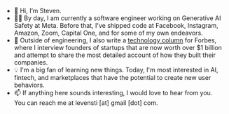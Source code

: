 - 👋 Hi, I’m Steven.
- 👨‍💻 By day, I am currently a software engineer working on Generative AI Safety at Meta. Before that, I've shipped code at Facebook, Instagram, Amazon, Zoom, Capital One, and for some of my own endeavors.
- 📝 Outside of engineering, I also write a [technology column](https://www.forbes.com/sites/stevenli1/) for Forbes, where I interview founders of startups that are now worth over $1 billion and attempt to share the most detailed account of how they built their companies.
- 💡 I'm a big fan of learning new things. Today, I'm most interested in AI, fintech, and marketplaces that have the potential to create new user behaviors. 
- 📫 If anything here sounds interesting, I would love to hear from you. You can reach me at levensti [at] gmail [dot] com.

<!---
levensti/levensti is a ✨ special ✨ repository because its `README.md` (this file) appears on your GitHub profile.
You can click the Preview link to take a look at your changes.
--->
